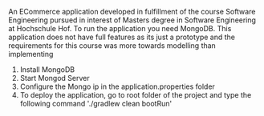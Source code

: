 An ECommerce application developed in fulfillment of the course Software Engineering pursued in interest of Masters degree in Software Engineering at Hochschule Hof.
To run the application you need MongoDB. This application does not have full features as its just a prototype and the requirements for this course was more towards modelling than implementing
  1. Install MongoDB
  2. Start Mongod Server
  3. Configure the Mongo ip in the application.properties folder
  4. To deploy the application, go to root folder of the project and type the following command './gradlew clean bootRun'
